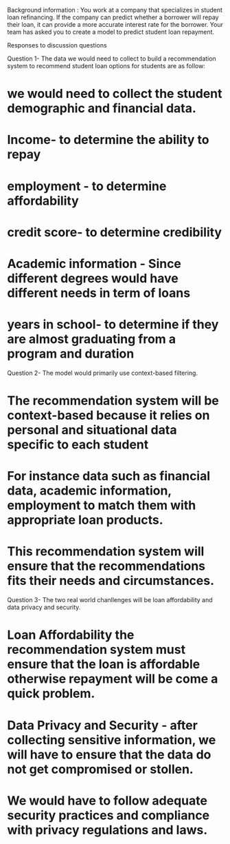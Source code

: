 Background information :
You work at a company that specializes in student loan refinancing. 
If the company can predict whether a borrower will repay their loan, it can provide a more accurate interest rate for the borrower. 
Your team has asked you to create a model to predict student loan repayment.

Responses to discussion questions

Question 1- The data we would need to collect to build a recommendation system to recommend student loan options for students are as follow:

# we would need to collect the student demographic and financial data.
# Income- to determine the ability to repay
# employment - to determine affordability
# credit score- to determine credibility
# Academic information - Since different degrees would have different needs in term of loans
# years in school- to determine if they are almost graduating from a program and duration

Question 2- The model would primarily use context-based filtering.

# The recommendation system will be context-based because it relies on personal and situational data specific to each student 
# For instance data such as financial data, academic information, employment to match them with appropriate loan products.
# This recommendation system will ensure that the recommendations fits their needs and circumstances.

Question 3- The two real world chanllenges will be loan affordability and data privacy and security.

# Loan Affordability  the recommendation system must ensure that the loan is affordable otherwise repayment will be come a quick problem.   
# Data Privacy and Security - after collecting sensitive information, we will have to ensure that the data do not get compromised or stollen.
# We would have to follow adequate security practices and compliance with privacy regulations and laws.



